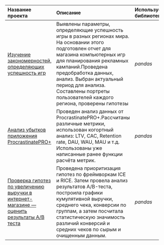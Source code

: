 
| Название проекта | Описание | Используемые библиотеки | 
| :---------------------- | :---------------------- | :---------------------- |
| [Изучение закономерностей, определяющих успешность игр](sales_analysis) | Выявлены параметры, определяющие успешность игры в разных регионах мира. На основании этого подготовлен отчет для магазина компьютерных игр для планирования рекламных кампаний.Проведена предобработка данных, анализ. Выбран актуальный период для анализа. Составлены портреты пользователей каждого региона, проверены гипотезы |*pandas* |
| [Анализ убытков приложения ProcrastinatePRO+](business_metrics_analysis) |Проведен анализ данных от ProcrastinatePRO+.Рассчитаны различные метрики, использован когортный анализ: LTV, CAC, Retention rate, DAU, WAU, MAU и т.д. Использованы уже написанные ранее функции расчёта метрик.| *pandas* |
| [Проверка гипотез по увеличению выручки в интернет-магазине — оценить результаты A/B теста](AB_tests) |Проведена приоритизация гипотез по фреймворкам ICE и RICE. Затем провела анализ результатов A/B-теста, построила графики кумулятивной выручки, среднего чека, конверсии по группам, а затем посчитала статистическую значимость различий конверсий и средних чеков по сырым и очищенным данным.| *pandas* |

